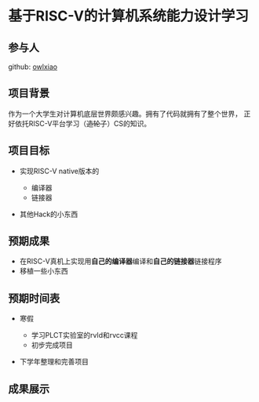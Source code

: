 # 基于RISC-V的计算机系统能力设计学习

## 参与人

github: [owlxiao](https://github.com/owlxiao)

## 项目背景

作为一个大学生对计算机底层世界颇感兴趣。拥有了代码就拥有了整个世界，
正好依托RISC-V平台学习（~~造轮子~~）CS的知识。

## 项目目标

* 实现RISC-V native版本的
    * 编译器
    * 链接器

* 其他Hack的小东西

## 预期成果

* 在RISC-V真机上实现用**自己的编译器**编译和**自己的链接器**链接程序
* 移植一些小东西

## 预期时间表
* 寒假
    * 学习PLCT实验室的rvld和rvcc课程
    * 初步完成项目

* 下学年整理和完善项目

## 成果展示
